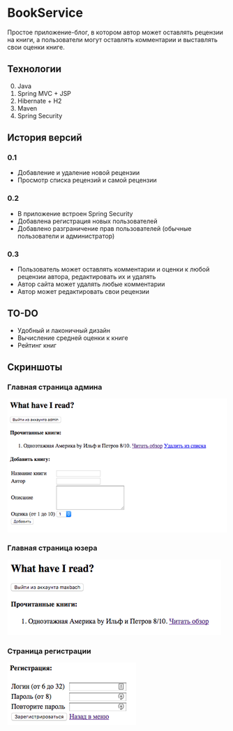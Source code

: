 # BookService
Простое приложение-блог, в котором автор может оставлять рецензии на книги, а пользователи могут оставлять комментарии и выставлять свои оценки книге.

## Технологии
0) Java
1) Spring MVC + JSP
2) Hibernate + H2
3) Maven
4) Spring Security

## История версий
### 0.1
- Добавление и удаление новой рецензии
- Просмотр списка рецензий и самой рецензии

### 0.2
- В приложение встроен Spring Security
- Добавлена регистрация новых пользователей
- Добавлено разграничение прав пользователей (обычные пользователи и администратор)

### 0.3
- Пользователь может оставлять комментарии и оценки к любой рецензии автора, редактировать их и удалять
- Автор сайта может удалять любые комментарии
- Автор может редактировать свои рецензии

## TO-DO
- Удобный и лаконичный дизайн
- Вычисление средней оценки к книге
- Рейтинг книг

## Скриншоты

### Главная страница админа
![main screen](/screenshots/admin_main_screen.png)

### Главная страница юзера
![main screen](/screenshots/user_main_screen.png)

### Страница регистрации
![main screen](/screenshots/register_page.png)




